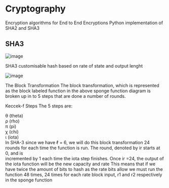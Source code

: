 # Cryptography
Encryption algorithms for End to End Encryptions 
Python implementation of SHA2 and SHA3

## SHA3  
  ![image](https://github.com/user-attachments/assets/41e959cf-bbcf-427e-afac-c97b0d2054cc)

  SHA3 customisable hash based on rate of state and output lenght

  ![image](https://github.com/user-attachments/assets/015fd583-34dc-4831-a784-f716bfd9144f)

  
  The Block Transformation
  The block transformation, which is represented as the block labeled function in the above sponge function diagram is broken up in to 5 steps that are done a number   of rounds.


  Keccek-f Steps
  The 5 steps are:

  θ (theta)  
  ρ (rho)  
  π (pi)  
  χ (chi)  
  ι (iota)  
  In SHA-3 since we have ℓ = 6, we will do this block transformation 24 rounds for each time the function is run. The round, denoted by ir starts at 0, and is   
  incremented by 1 each time the iota step finishes. Once ir =24, the output of the iota function will be the new capacity and rate This means that if we have twice
  the amount of bits to hash as the rate bits allow we must run the function 48 times, 24 times for each rate block input, r1 and r2 respectively in the sponge
  function
